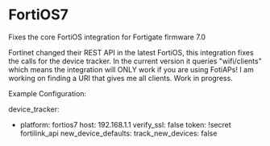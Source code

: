 # FortiOS7
Fixes the core FortiOS integration for Fortigate firmware 7.0

Fortinet changed their REST API in the latest FortiOS, this integration fixes the calls for the device tracker.
In the current version it queries "wifi/clients" which means the integration will ONLY work if you are using FotiAPs! I am working on finding a URI that gives me all clients. Work in progress.

Example Configuration:

device_tracker:
  - platform: fortios7
    host: 192.168.1.1
    verify_ssl: false
    token: !secret fortilink_api
    new_device_defaults:
      track_new_devices: false

